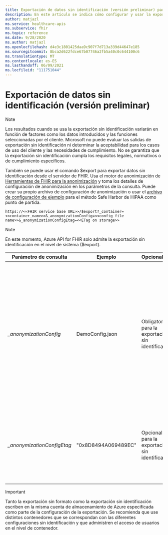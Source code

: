 ```yaml
---
title: Exportación de datos sin identificación (versión preliminar) para Azure API for FHIR
description: En este artículo se indica cómo configurar y usar la exportación sin identificación.
author: matjazl
ms.service: healthcare-apis
ms.subservice: fhir
ms.topic: reference
ms.date: 9/28/2020
ms.author: matjazl
ms.openlocfilehash: d4e3c1801425daa9c907f7d713a339d44647e185
ms.sourcegitcommit: 8bca2d622fdce67b07746a2fb5a40c0c644100c6
ms.translationtype: MT
ms.contentlocale: es-ES
ms.lasthandoff: 06/09/2021
ms.locfileid: "111751044"
---
```

# <a name="exporting-de-identified-data-preview"></a>Exportación de datos sin identificación (versión preliminar)

> [!Note] 
> Los resultados cuando se usa la exportación sin identificación variarán en función de factores como los datos introducidos y las funciones seleccionadas por el cliente. Microsoft no puede evaluar las salidas de exportación sin identificación ni determinar la aceptabilidad para los casos de uso del cliente y las necesidades de cumplimiento. No se garantiza que la exportación sin identificación cumpla los requisitos legales, normativos o de cumplimiento específicos.

También se puede usar el comando $export para exportar datos sin identificación desde el servidor de FHIR. Usa el motor de anonimización de [Herramientas de FHIR para la anonimización](https://github.com/microsoft/FHIR-Tools-for-Anonymization) y toma los detalles de configuración de anonimización en los parámetros de la consulta. Puede crear su propio archivo de configuración de anonimización o usar el [archivo de configuración de ejemplo](https://github.com/microsoft/FHIR-Tools-for-Anonymization#sample-configuration-file-for-hipaa-safe-harbor-method) para el método Safe Harbor de HIPAA como punto de partida. 

 `https://<<FHIR service base URL>>/$export?_container=<<container_name>>&_anonymizationConfig=<<config file name>>&_anonymizationConfigEtag=<<ETag on storage>>`

> [!Note] 
> En este momento, Azure API for FHIR solo admite la exportación sin identificación en el nivel de sistema ($export).

|Parámetro de consulta            | Ejemplo |Opcionalidad| Descripción|
|---------------------------|---------|-----------|------------|
| _\_anonymizationConfig_   |DemoConfig.json|Obligatorio para la exportación sin identificación |Nombre del archivo de configuración. Consulte el formato del archivo de configuración [aquí](https://github.com/microsoft/FHIR-Tools-for-Anonymization#configuration-file-format). Este archivo debe mantenerse dentro de un contenedor llamado **anonymization** dentro de la misma cuenta de almacenamiento de Azure que está configurada como ubicación de exportación. |
| _\_anonymizationConfigEtag_|"0x8D8494A069489EC"|Opcional para la exportación sin identificación|Este es el valor de Etag del archivo de configuración. Puede obtener el valor de Etag mediante Explorador de Azure Storage desde la propiedad del blob.|

> [!IMPORTANT]
> Tanto la exportación sin formato como la exportación sin identificación escriben en la misma cuenta de almacenamiento de Azure especificada como parte de la configuración de la exportación. Se recomienda que use distintos contenedores que se correspondan con las diferentes configuraciones sin identificación y que administren el acceso de usuarios en el nivel de contenedor.
